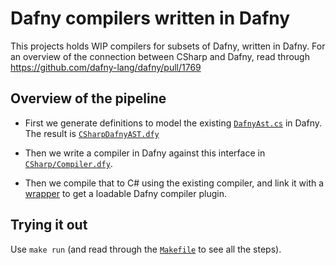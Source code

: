 # Dafny compilers written in Dafny

This projects holds WIP compilers for subsets of Dafny, written in Dafny.
For an overview of the connection between CSharp and Dafny, read through https://github.com/dafny-lang/dafny/pull/1769

## Overview of the pipeline

- First we generate definitions to model the existing [`DafnyAst.cs`](../Dafny/AST/DafnyAst.cs) in Dafny.  The result is [`CSharpDafnyAST.dfy`](./CSharpDafnyAST.dfy)

- Then we write a compiler in Dafny against this interface in [`CSharp/Compiler.dfy`](CSharp/Compiler.dfy).

- Then we compile that to C# using the existing compiler, and link it with a [wrapper](CSharp/EntryPoint.cs) to get a loadable Dafny compiler plugin.

## Trying it out

Use `make run` (and read through the [`Makefile`](./Makefile) to see all the steps).

